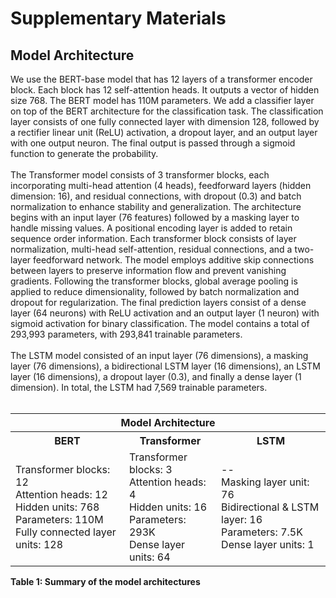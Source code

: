 # Supplementary Materials

## Model Architecture
We use the BERT-base model that has 12 layers of a transformer encoder block. Each block has 12 self-attention heads. It outputs a vector of hidden size 768. The BERT model has 110M parameters. We add a classifier layer on top of the BERT architecture for the classification task. The classification layer consists of one fully connected layer with dimension 128, followed by a rectifier linear unit (ReLU) activation, a dropout layer, and an output layer with one output neuron. The final output is passed through a sigmoid function to generate the probability. <br /><br />
The Transformer model consists of 3 transformer blocks, each incorporating multi-head attention (4 heads), feedforward layers (hidden dimension: 16), and residual connections, with dropout (0.3) and batch normalization to enhance stability and generalization. The architecture begins with an input layer (76 features) followed by a masking layer to handle missing values. A positional encoding layer is added to retain sequence order information. Each transformer block consists of layer normalization, multi-head self-attention, residual connections, and a two-layer feedforward network. The model employs additive skip connections between layers to preserve information flow and prevent vanishing gradients. Following the transformer blocks, global average pooling is applied to reduce dimensionality, followed by batch normalization and dropout for regularization. The final prediction layers consist of a dense layer (64 neurons) with ReLU activation and an output layer (1 neuron) with sigmoid activation for binary classification. The model contains a total of 293,993 parameters, with 293,841 trainable parameters. <br /><br />
The LSTM model consisted of an input layer (76 dimensions), a masking layer (76 dimensions), a bidirectional LSTM layer (16 dimensions), an LSTM layer (16 dimensions), a dropout layer (0.3), and finally a dense layer (1 dimension). In total, the LSTM had 7,569 trainable parameters. <br /><br />

<table>
  <tr>
    <th colspan="3">Model Architecture</th>
  </tr>
  <tr>
    <th>BERT</th>
    <th>Transformer</th>
    <th>LSTM</th>
  </tr>
  <tr>
    <td>Transformer blocks: 12 <br> Attention heads: 12 <br> Hidden units: 768 <br> Parameters: 110M <br> Fully connected layer units: 128</td>
    <td>Transformer blocks: 3 <br> Attention heads: 4 <br> Hidden units: 16 <br> Parameters: 293K <br> Dense layer units: 64</td>
    <td>-- <br> Masking layer unit: 76 <br> Bidirectional & LSTM layer: 16 <br> Parameters: 7.5K <br> Dense layer units: 1</td>
  </tr>
</table>

**Table 1: Summary of the model architectures**
